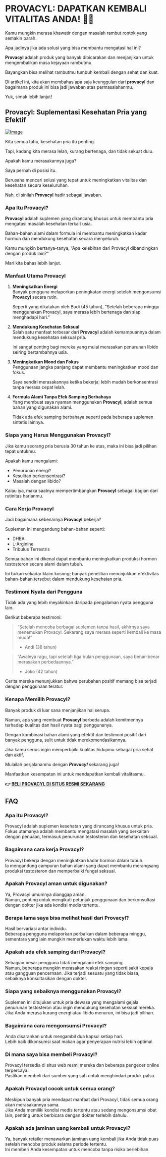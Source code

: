 # PROVACYL: DAPATKAN KEMBALI VITALITAS ANDA! 💪✨

Kamu mungkin merasa khawatir dengan masalah rambut rontok yang semakin parah. 

Apa jadinya jika ada solusi yang bisa membantu mengatasi hal ini? 

**Provacyl** adalah produk yang banyak dibicarakan dan menjanjikan untuk mengembalikan masa kejayaan rambutmu. 

Bayangkan bisa melihat rambutmu tumbuh kembali dengan sehat dan kuat. 

Di artikel ini, kita akan membahas apa saja keunggulan dari **provacyl** dan bagaimana produk ini bisa jadi jawaban atas permasalahanmu. 

Yuk, simak lebih lanjut!

## Provacyl: Suplementasi Kesehatan Pria yang Efektif

[![Image](https://www2.sellhealth.com/292/provacyl_300x250.jpg)](https://gchaffi.com/eLX8gok2)

Kita semua tahu, kesehatan pria itu penting. 

Tapi, kadang kita merasa lelah, kurang bertenaga, dan tidak sekuat dulu.

Apakah kamu merasakannya juga?

Saya pernah di posisi itu. 

Berusaha mencari solusi yang tepat untuk meningkatkan vitalitas dan kesehatan secara keseluruhan.

Nah, di sinilah **Provacyl** hadir sebagai jawaban.

### Apa Itu Provacyl?

**Provacyl** adalah suplemen yang dirancang khusus untuk membantu pria mengatasi masalah kesehatan terkait usia. 

Bahan-bahan alami dalam formula ini membantu meningkatkan kadar hormon dan mendukung kesehatan secara menyeluruh.

Kamu mungkin bertanya-tanya, “Apa kelebihan dari Provacyl dibandingkan dengan produk lain?”

Mari kita bahas lebih lanjut.

### Manfaat Utama Provacyl

1. **Meningkatkan Energi**  
   Banyak pengguna melaporkan peningkatan energi setelah mengonsumsi **Provacyl** secara rutin. 
   
   Seperti yang dikatakan oleh Budi (45 tahun), “Setelah beberapa minggu menggunakan Provacyl, saya merasa lebih bertenaga dan siap menghadapi hari.”

2. **Mendukung Kesehatan Seksual**  
   Salah satu manfaat terbesar dari **Provacyl** adalah kemampuannya dalam mendukung kesehatan seksual pria.
   
   Ini sangat penting bagi mereka yang mulai merasakan penurunan libido seiring bertambahnya usia.

3. **Meningkatkan Mood dan Fokus**  
   Penggunaan jangka panjang dapat membantu meningkatkan mood dan fokus.
   
   Saya sendiri merasakannya ketika bekerja; lebih mudah berkonsentrasi tanpa merasa cepat lelah.

4. **Formula Alami Tanpa Efek Samping Berbahaya**  
   Yang membuat saya nyaman menggunakan **Provacyl**, adalah semua bahan yang digunakan alami.
   
   Tidak ada efek samping berbahaya seperti pada beberapa suplemen sintetis lainnya.

### Siapa yang Harus Menggunakan Provacyl?

Jika kamu seorang pria berusia 30 tahun ke atas, maka ini bisa jadi pilihan tepat untukmu.

Apakah kamu mengalami:

- Penurunan energi?
- Kesulitan berkonsentrasi?
- Masalah dengan libido?

Kalau iya, maka saatnya mempertimbangkan **Provacyl** sebagai bagian dari rutinitas harianmu.

### Cara Kerja Provacyl

Jadi bagaimana sebenarnya **Provacyl** bekerja? 

Suplemen ini mengandung bahan-bahan seperti:

- DHEA
- L-Arginine
- Tribulus Terrestris

Semua bahan ini dikenal dapat membantu meningkatkan produksi hormon testosteron secara alami dalam tubuh. 

Ini bukan sekadar klaim kosong; banyak penelitian menunjukkan efektivitas bahan-bahan tersebut dalam mendukung kesehatan pria.

### Testimoni Nyata dari Pengguna

Tidak ada yang lebih meyakinkan daripada pengalaman nyata pengguna lain. 

Berikut beberapa testimoni:

> “Setelah mencoba berbagai suplemen tanpa hasil, akhirnya saya menemukan Provacyl. Sekarang saya merasa seperti kembali ke masa muda!”  
> - Andi (38 tahun)

> “Awalnya ragu, tapi setelah tiga bulan penggunaan, saya benar-benar merasakan perbedaannya.”  
> - Joko (42 tahun)

Cerita mereka menunjukkan bahwa perubahan positif memang bisa terjadi dengan penggunaan teratur.

### Kenapa Memilih Provacyl?

Banyak produk di luar sana menjanjikan hal serupa. 

Namun, apa yang membuat **Provacyl** berbeda adalah komitmennya terhadap kualitas dan hasil nyata bagi penggunanya.

Dengan kombinasi bahan alami yang efektif dan testimoni positif dari banyak pengguna, sulit untuk tidak merekomendasikannya.

Jika kamu serius ingin memperbaiki kualitas hidupmu sebagai pria sehat dan aktif,

Mulailah perjalananmu dengan ***Provacyl*** sekarang juga!

Manfaatkan kesempatan ini untuk mendapatkan kembali vitalitasmu.



**👉 [BELI PROVACYL DI SITUS RESMI SEKARANG](https://gchaffi.com/eLX8gok2)**

## FAQ

### Apa itu Provacyl?
Provacyl adalah suplemen kesehatan yang dirancang khusus untuk pria.  
Fokus utamanya adalah membantu mengatasi masalah yang berkaitan dengan penuaan, termasuk penurunan testosteron dan kesehatan seksual.

### Bagaimana cara kerja Provacyl?
Provacyl bekerja dengan meningkatkan kadar hormon dalam tubuh.  
Ia mengandung campuran bahan alami yang dapat membantu merangsang produksi testosteron dan memperbaiki fungsi seksual.

### Apakah Provacyl aman untuk digunakan?
Ya, Provacyl umumnya dianggap aman.  
Namun, penting untuk mengikuti petunjuk penggunaan dan berkonsultasi dengan dokter jika ada kondisi medis tertentu.

### Berapa lama saya bisa melihat hasil dari Provacyl?
Hasil bervariasi antar individu.  
Beberapa pengguna melaporkan perbaikan dalam beberapa minggu, sementara yang lain mungkin memerlukan waktu lebih lama.

### Apakah ada efek samping dari Provacyl?
Sebagian besar pengguna tidak mengalami efek samping.  
Namun, beberapa mungkin merasakan reaksi ringan seperti sakit kepala atau gangguan pencernaan. Jika terjadi sesuatu yang tidak biasa, sebaiknya konsultasikan dengan dokter.

### Siapa yang sebaiknya menggunakan Provacyl?
Suplemen ini ditujukan untuk pria dewasa yang mengalami gejala penurunan testosteron atau ingin mendukung kesehatan seksual mereka.  
Jika Anda merasa kurang energi atau libido menurun, ini bisa jadi pilihan.

### Bagaimana cara mengonsumsi Provacyl?
Anda disarankan untuk mengambil dua kapsul setiap hari.  
Lebih baik dikonsumsi saat makan agar penyerapan nutrisi lebih optimal.

### Di mana saya bisa membeli Provacyl?
Provacyl tersedia di situs web resmi mereka dan beberapa pengecer online terpercaya.  
Pastikan membeli dari sumber yang sah untuk menghindari produk palsu.

### Apakah Provacyl cocok untuk semua orang?
Meskipun banyak pria mendapat manfaat dari Provacyl, tidak semua orang akan merasakannya sama.  
Jika Anda memiliki kondisi medis tertentu atau sedang mengonsumsi obat lain, penting untuk berbicara dengan dokter terlebih dahulu.

### Apakah ada jaminan uang kembali untuk Provacyl?
Ya, banyak retailer menawarkan jaminan uang kembali jika Anda tidak puas setelah mencoba produk selama periode tertentu.  
Ini memberi Anda kesempatan untuk mencoba tanpa risiko berlebihan.